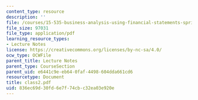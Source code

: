 ```yaml
---
content_type: resource
description: ''
file: /courses/15-535-business-analysis-using-financial-statements-spring-2003/836ec69d30fd6e7f74cbc32ea03e920e_class2.pdf
file_size: 97031
file_type: application/pdf
learning_resource_types:
- Lecture Notes
license: https://creativecommons.org/licenses/by-nc-sa/4.0/
ocw_type: OCWFile
parent_title: Lecture Notes
parent_type: CourseSection
parent_uid: e6441c9e-eb64-0faf-4498-604dda661cd6
resourcetype: Document
title: class2.pdf
uid: 836ec69d-30fd-6e7f-74cb-c32ea03e920e
---
```

